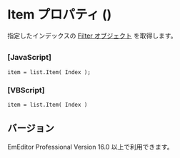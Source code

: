 # Item プロパティ ()

指定したインデックスの [Filter オブジェクト](../filter/index) を取得します。

## 

### \[JavaScript\]

```
item = list.Item( Index );
```

### \[VBScript\]

```
item = list.Item( Index )
```

## バージョン

EmEditor Professional Version 16.0 以上で利用できます。
